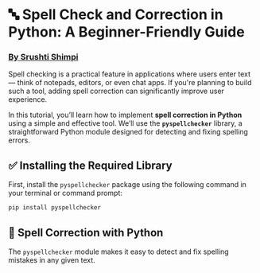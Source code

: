 # 🔤 Spell Check and Correction in Python: A Beginner-Friendly Guide


### [By Srushti Shimpi](https://github.com/srushtishimpi)


Spell checking is a practical feature in applications where users enter text — think of notepads, editors, or even chat apps. If you're planning to build such a tool, adding spell correction can significantly improve user experience.

In this tutorial, you’ll learn how to implement **spell correction in Python** using a simple and effective tool. We’ll use the **`pyspellchecker`** library, a straightforward Python module designed for detecting and fixing spelling errors.



## ✅ Installing the Required Library

First, install the `pyspellchecker` package using the following command in your terminal or command prompt:

```bash
pip install pyspellchecker
```


## 🐍 Spell Correction with Python

The `pyspellchecker` module makes it easy to detect and fix spelling mistakes in any given text.

